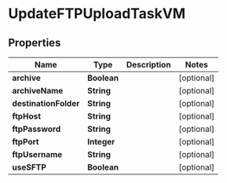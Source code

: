 

# UpdateFTPUploadTaskVM


## Properties

| Name | Type | Description | Notes |
|------------ | ------------- | ------------- | -------------|
|**archive** | **Boolean** |  |  [optional] |
|**archiveName** | **String** |  |  [optional] |
|**destinationFolder** | **String** |  |  [optional] |
|**ftpHost** | **String** |  |  [optional] |
|**ftpPassword** | **String** |  |  [optional] |
|**ftpPort** | **Integer** |  |  [optional] |
|**ftpUsername** | **String** |  |  [optional] |
|**useSFTP** | **Boolean** |  |  [optional] |



